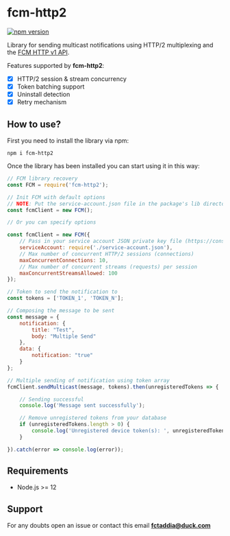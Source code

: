 # fcm-http2

[![npm version](https://badge.fury.io/js/fcm-http2.svg)](https://badge.fury.io/js/fcm-http2)

Library for sending multicast notifications using HTTP/2 multiplexing and the [FCM HTTP v1 API](https://firebase.google.com/docs/reference/fcm/rest/v1/projects.messages/send).

Features supported by **fcm-http2**:

- [X] HTTP/2 session & stream concurrency
- [X] Token batching support
- [X] Uninstall detection
- [X] Retry mechanism

## How to use?

First you need to install the library via npm:

```shell
npm i fcm-http2
```

Once the library has been installed you can start using it in this way:

```js
// FCM library recovery
const FCM = require('fcm-http2');

// Init FCM with default options
// NOTE: Put the service-account.json file in the package's lib directory
const fcmClient = new FCM();

// Or you can specify options

const fcmClient = new FCM({
    // Pass in your service account JSON private key file (https://console.firebase.google.com/u/0/project/_/settings/serviceaccounts/adminsdk)
    serviceAccount: require('./service-account.json'),
    // Max number of concurrent HTTP/2 sessions (connections)
    maxConcurrentConnections: 10,
    // Max number of concurrent streams (requests) per session
    maxConcurrentStreamsAllowed: 100
});

// Token to send the notification to
const tokens = ['TOKEN_1', 'TOKEN_N'];

// Composing the message to be sent
const message = {
    notification: {
        title: "Test",
        body: "Multiple Send"
    },
    data: {
        notification: "true"
    }
};

// Multiple sending of notification using token array
fcmClient.sendMulticast(message, tokens).then(unregisteredTokens => {

    // Sending successful
    console.log('Message sent successfully');

    // Remove unregistered tokens from your database
    if (unregisteredTokens.length > 0) {
        console.log('Unregistered device token(s): ', unregisteredTokens.join(', '));
    }

}).catch(error => console.log(error));
```

## Requirements

* Node.js >= 12

## Support

For any doubts open an issue or contact this email **fctaddia@duck.com**
